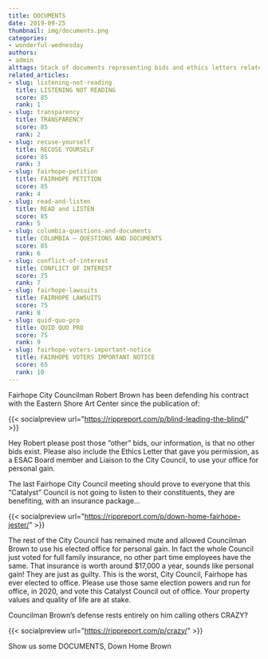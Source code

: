```yaml
---
title: DOCUMENTS
date: 2019-09-25
thumbnail: img/documents.png
categories:
- wonderful-wednesday
authors:
- admin
alttags: Stack of documents representing bids and ethics letters related to a Fairhope city council contract dispute
related_articles:
- slug: listening-not-reading
  title: LISTENING NOT READING
  score: 85
  rank: 1
- slug: transparency
  title: TRANSPARENCY
  score: 85
  rank: 2
- slug: recuse-yourself
  title: RECUSE YOURSELF
  score: 85
  rank: 3
- slug: fairhope-petition
  title: FAIRHOPE PETITION
  score: 85
  rank: 4
- slug: read-and-listen
  title: READ and LISTEN
  score: 85
  rank: 5
- slug: columbia-questions-and-documents
  title: COLUMBIA — QUESTIONS AND DOCUMENTS
  score: 85
  rank: 6
- slug: conflict-of-interest
  title: CONFLICT OF INTEREST
  score: 75
  rank: 7
- slug: fairhope-lawsuits
  title: FAIRHOPE LAWSUITS
  score: 75
  rank: 8
- slug: quid-quo-pro
  title: QUID QUO PRO
  score: 75
  rank: 9
- slug: fairhope-voters-important-notice
  title: FAIRHOPE VOTERS IMPORTANT NOTICE
  score: 65
  rank: 10
---
```

Fairhope City Councilman Robert Brown has been defending his contract with the Eastern Shore Art Center since the publication of:

{{< socialpreview url="https://rippreport.com/p/blind-leading-the-blind/" >}}

Hey Robert please post those “other” bids, our information, is that no other bids exist. Please also include the Ethics Letter that gave you permission, as a ESAC Board member and Liaison to the City Council, to use your office for personal gain.

The last Fairhope City Council meeting should prove to everyone that this “Catalyst” Council is not going to listen to their constituents, they are benefiting, with an insurance package…

{{< socialpreview url="https://rippreport.com/p/down-home-fairhope-jester/" >}}

The rest of the City Council has remained mute and allowed Councilman Brown to use his elected office for personal gain. In fact the whole Council just voted for full family insurance, no other part time employees have the same. That insurance is worth around $17,000 a year, sounds like personal gain! They are just as guilty. This is the worst, City Council, Fairhope has ever elected to office. Please use those same election powers and run for office, in 2020, and vote this Catalyst Council out of office. Your property values and quality of life are at stake.

Councilman Brown’s defense rests entirely on him calling others CRAZY?

{{< socialpreview url="https://rippreport.com/p/crazy/" >}}

Show us some DOCUMENTS, Down Home Brown
